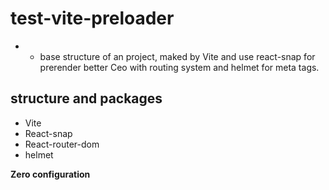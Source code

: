 # test-vite-preloader

* - base structure of an project, maked by Vite and use react-snap for prerender better Ceo with routing system and helmet for meta tags.

## structure and packages

- Vite
- React-snap
- React-router-dom
- helmet

**Zero configuration** 